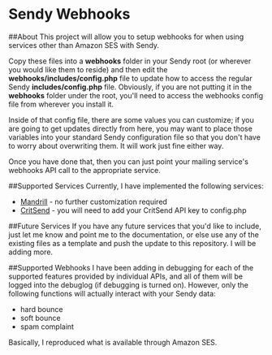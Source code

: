 Sendy Webhooks
==============

##About
This project will allow you to setup webhooks for when using services other than Amazon SES with Sendy.

Copy these files into a **webhooks** folder in your Sendy root (or wherever you would like them to reside) and then edit
the **webhooks/includes/config.php** file to update how to access the regular Sendy **includes/config.php** file. Obviously,
if you are not putting it in the **webhooks** folder under the root, you'll need to access the webhooks config file from
wherever you install it.

Inside of that config file, there are some values you can customize; if you are going to get updates directly from here,
you may want to place those variables into your standard Sendy configuration file so that you don't have to worry about
overwriting them. It will work just fine either way.

Once you have done that, then you can just point your mailing service's webhooks API call to the appropriate service.

##Supported Services
Currently, I have implemented the following services:

* [Mandrill](http://www.mandrill.com) - no further customization required
* [CritSend](http://www.critsend.com) - you will need to add your CritSend API key to config.php

##Future Services
If you have any future services that you'd like to include, just let me know and point me to the documentation, or else
use any of the existing files as a template and push the update to this repository. I will be adding more.

##Supported Webhooks
I have been adding in debugging for each of the supported features provided by individual APIs, and all of them will be
logged into the debuglog (if debugging is turned on). However, only the following functions will actually interact with
your Sendy data:

* hard bounce
* soft bounce
* spam complaint

Basically, I reproduced what is available through Amazon SES.
